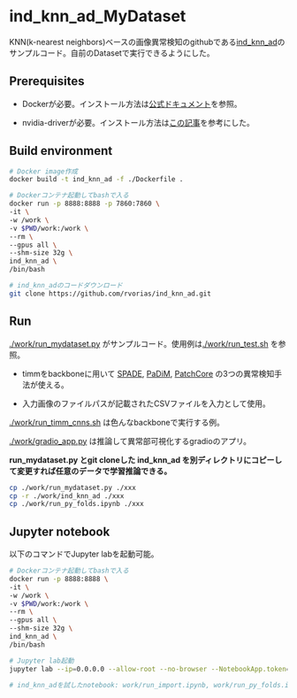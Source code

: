 # ind_knn_ad_MyDataset

KNN(k-nearest neighbors)ベースの画像異常検知のgithubである[ind_knn_ad](https://github.com/rvorias/ind_knn_ad/tree/master)のサンプルコード。自前のDatasetで実行できるようにした。

## Prerequisites

- Dockerが必要。インストール方法は[公式ドキュメント](https://docs.docker.com/get-docker/)を参照。

- nvidia-driverが必要。インストール方法は[この記事](https://qiita.com/y-vectorfield/items/72bfb66d8ec85847fe2f)を参考にした。

## Build environment

```bash
# Docker image作成
docker build -t ind_knn_ad -f ./Dockerfile .

# Dockerコンテナ起動してbashで入る
docker run -p 8888:8888 -p 7860:7860 \
-it \
-w /work \
-v $PWD/work:/work \
--rm \
--gpus all \
--shm-size 32g \
ind_knn_ad \
/bin/bash

# ind_knn_adのコードダウンロード
git clone https://github.com/rvorias/ind_knn_ad.git
```

## Run

[./work/run_mydataset.py](./work/run_mydataset.py) がサンプルコード。使用例は[./work/run_test.sh](./work/run_test.sh) を参照。

- timmをbackboneに用いて [SPADE](https://github.com/riron1206/ind_knn_ad_MyDataset/blob/main/docs/ind_knn_ad_methods.md#spade), [PaDiM](https://github.com/riron1206/ind_knn_ad_MyDataset/blob/main/docs/ind_knn_ad_methods.md#padim), [PatchCore](https://github.com/riron1206/ind_knn_ad_MyDataset/blob/main/docs/ind_knn_ad_methods.md#patchcore) の3つの異常検知手法が使える。

- 入力画像のファイルパスが記載されたCSVファイルを入力として使用。

[./work/run_timm_cnns.sh](./work/run_timm_cnns.sh) は色んなbackboneで実行する例。

[./work/gradio_app.py](./work/gradio_app.py) は推論して異常部可視化するgradioのアプリ。

**run_mydataset.py とgit cloneした ind_knn_ad を別ディレクトリにコピーして変更すれば任意のデータで学習推論できる。**
```bash
cp ./work/run_mydataset.py ./xxx
cp -r ./work/ind_knn_ad ./xxx
cp ./work/run_py_folds.ipynb ./xxx
```

## Jupyter notebook

以下のコマンドでJupyter labを起動可能。

```bash
# Dockerコンテナ起動してbashで入る
docker run -p 8888:8888 \
-it \
-w /work \
-v $PWD/work:/work \
--rm \
--gpus all \
--shm-size 32g \
ind_knn_ad \
/bin/bash

# Jupyter lab起動
jupyter lab --ip=0.0.0.0 --allow-root --no-browser --NotebookApp.token='' --port=8888

# ind_knn_adを試したnotebook: work/run_import.ipynb, work/run_py_folds.ipynb が実行できる
```
